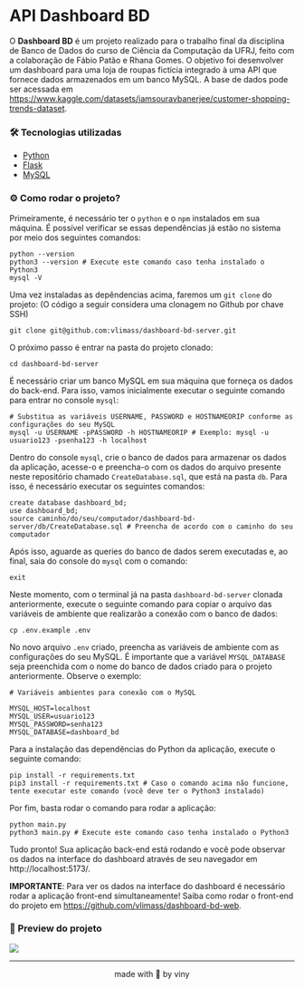 # API Dashboard BD  

O **Dashboard BD** é um projeto realizado para o trabalho final da disciplina de Banco de Dados do curso de Ciência da Computação da UFRJ, feito com a colaboração de Fábio Patão e Rhana Gomes. O objetivo foi desenvolver um dashboard para uma loja de roupas fictícia integrado à uma API que fornece dados armazenados em um banco MySQL. A base de dados pode ser acessada em https://www.kaggle.com/datasets/iamsouravbanerjee/customer-shopping-trends-dataset.

### 🛠 Tecnologias utilizadas

* [Python](https://www.python.org/)
* [Flask](https://flask.palletsprojects.com/en/3.0.x/)
* [MySQL](https://www.mysql.com/)

### ⚙️ Como rodar o projeto?

Primeiramente, é necessário ter o `python` e o `npm` instalados em sua máquina. É possível verificar se essas dependências já estão no sistema por meio dos seguintes comandos: 
```
python --version 
python3 --version # Execute este comando caso tenha instalado o Python3
mysql -V
```

Uma vez instaladas as depêndencias acima, faremos um `git clone` do projeto: (O código a seguir considera uma clonagem no Github por chave SSH)
```
git clone git@github.com:vlimass/dashboard-bd-server.git
```

O próximo passo é entrar na pasta do projeto clonado:
```
cd dashboard-bd-server
```

É necessário criar um banco MySQL em sua máquina que forneça os dados do back-end. Para isso, vamos inicialmente executar o seguinte comando para entrar no console `mysql`: 
```
# Substitua as variáveis USERNAME, PASSWORD e HOSTNAMEORIP conforme as configurações do seu MySQL
mysql -u USERNAME -pPASSWORD -h HOSTNAMEORIP # Exemplo: mysql -u usuario123 -psenha123 -h localhost
```

Dentro do console `mysql`, crie o banco de dados para armazenar os dados da aplicação, acesse-o e preencha-o com os dados do arquivo presente neste repositório chamado `CreateDatabase.sql`, que está na pasta `db`. Para isso, é necessário executar os seguintes comandos: 
```
create database dashboard_bd;
use dashboard_bd;
source caminho/do/seu/computador/dashboard-bd-server/db/CreateDatabase.sql # Preencha de acordo com o caminho do seu computador  
``` 

Após isso, aguarde as queries do banco de dados serem executadas e, ao final, saia do console do `mysql` com o comando:
```
exit
```

Neste momento, com o terminal já na pasta `dashboard-bd-server` clonada anteriormente, execute o seguinte comando para copiar o arquivo das variáveis de ambiente que realizarão a conexão com o banco de dados: 
```
cp .env.example .env 
```

No novo arquivo `.env` criado, preencha as variáveis de ambiente com as configurações do seu MySQL. É importante que a variável `MYSQL_DATABASE` seja preenchida com o nome do banco de dados criado para o projeto anteriormente. Observe o exemplo: 
```
# Variáveis ambientes para conexão com o MySQL

MYSQL_HOST=localhost
MYSQL_USER=usuario123
MYSQL_PASSWORD=senha123
MYSQL_DATABASE=dashboard_bd
```

Para a instalação das dependências do Python da aplicação, execute o seguinte comando: 
```
pip install -r requirements.txt
pip3 install -r requirements.txt # Caso o comando acima não funcione, tente executar este comando (você deve ter o Python3 instalado)
```

Por fim, basta rodar o comando para rodar a aplicação: 
```
python main.py
python3 main.py # Execute este comando caso tenha instalado o Python3
```

Tudo pronto! Sua aplicação back-end está rodando e você pode observar os dados na interface do dashboard através de seu navegador em http://localhost:5173/. 

**IMPORTANTE**: Para ver os dados na interface do dashboard é necessário rodar a aplicação front-end simultaneamente! Saiba como rodar o front-end do projeto em https://github.com/vlimass/dashboard-bd-web.

### 📸 Preview do projeto

![](https://github.com/vlimass/dashboard-bd-server/blob/main/images/projetoBD.gif)

<hr>
<div align="center">made with 🤍 by viny</div>

